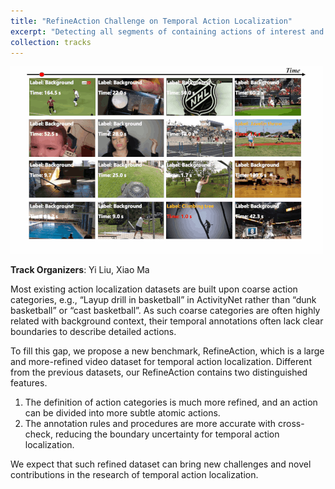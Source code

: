 ```yaml
---
title: "RefineAction Challenge on Temporal Action Localization"
excerpt: "Detecting all segments of containing actions of interest and recognizing their categories from a long video sequence. <br/><img src='/images/refinedaction.gif'>"
collection: tracks
---
```


<img src='/images/refinedaction.gif'>

**Track Organizers**: Yi Liu, Xiao Ma 

Most existing action localization datasets are built upon coarse action categories, e.g., “Layup drill in basketball” in ActivityNet rather than “dunk basketball” or “cast basketball”. As such coarse categories are often highly related with background context, their temporal annotations often lack clear boundaries to describe detailed actions. 

To fill this gap, we propose a new benchmark, RefineAction, which is a large and more-refined video dataset for temporal action localization. Different from the previous datasets, our RefineAction contains two distinguished features.
1. The definition of action categories is much more refined, and an action can be divided into more subtle atomic actions.
2. The annotation rules and procedures are more accurate with cross-check, reducing the boundary uncertainty for temporal action localization. 

We expect that such refined dataset can bring new challenges and novel contributions in the research of temporal action localization. 
